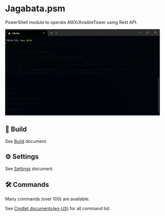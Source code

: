 # Jagabata.psm
PowerShell module to operate AWX/AnsibleTower using Rest API.

![demo1](docs/img/Jagabata.psm-demo-1.gif)

## 🚀 Build

See [Build](./docs/en-US/build.md) document.

## ⚙️ Settings

See [Settings](./docs/en-US/settings.md) document.

## 🛠️ Commands

Many commands (over 100) are available.

See [Cmdlet documents(en-US)](./docs/en-US/cmdlets/Jagabata.psm.md) for all command list.
